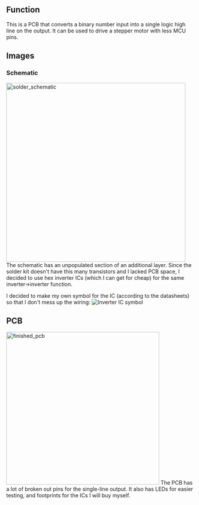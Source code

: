 ## Function
This is a PCB that converts a binary number input into a single logic high line on the output. It can be used to drive a stepper motor with less MCU pins.
## Images
### Schematic
<img width="478" alt="solder_schematic" src="https://github.com/user-attachments/assets/f57331a2-931e-4f55-ac7f-21dd2e64f1e8" />
The schematic has an unpopulated section of an additional layer. Since the solder kit doesn't have this many transistors and I lacked PCB space, I decided to use hex inverter ICs (which I can get for cheap) for the same inverter->inverter function.

I decided to make my own symbol for the IC (according to the datasheets) so that I don't mess up the wiring:
![Inverter IC symbol](https://github.com/user-attachments/assets/d2c80c7a-6f64-4b9a-b53e-7902a9605078)

## PCB
<img width="408" alt="finished_pcb" src="https://github.com/user-attachments/assets/4582aa74-3897-4093-b4bd-259a111520a5" />
The PCB has a lot of broken out pins for the single-line output. It also has LEDs for easier testing, and footprints for the ICs I will buy myself.
